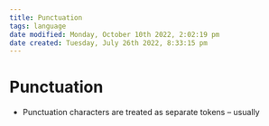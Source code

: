 ```yaml
---
title: Punctuation
tags: language
date modified: Monday, October 10th 2022, 2:02:19 pm
date created: Tuesday, July 26th 2022, 8:33:15 pm
---
```


# Punctuation
- Punctuation characters are treated as separate tokens – usually

